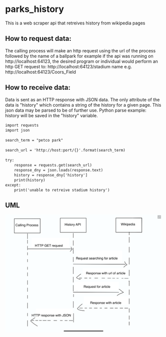 # parks_history
This is a web scraper api that retreives history from wikipedia pages

## How to request data:
The calling process will make an http request using the url of the process followed by the name of a ballpark
for example if the api was running on http://localhost:64123, the desired program or individual would perform an http GET request to:
http://localhost:64123/stadium name
e.g. http://localhost:64123/Coors_Field

## How to receive data:
Data is sent as an HTTP response with JSON data. The only attribute of the data is "history" which contains a string of the history for a given page. This json data may be parsed to be of further use.
Python parse example:<br>
history will be saved in the "history" variable.
```
import requests
import json

search_term = "petco park"

search_url = 'http://host:port/{}'.format(search_term)

try:
    response = requests.get(search_url)
    response_dny = json.loads(response.text)
    history = response_dny['history']
    print(history)
except:
    print('unable to retreive stadium history')
```
## UML
![UML](/images/uml.png)